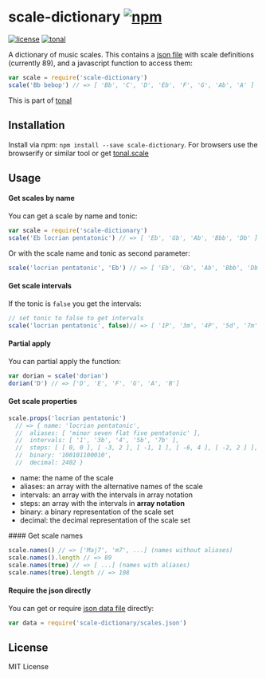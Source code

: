 # scale-dictionary [![npm](https://img.shields.io/npm/v/scale-dictionary.svg)](https://www.npmjs.com/package/scale-dictionary)

[![license](https://img.shields.io/npm/l/scale-dictionary.svg)](https://www.npmjs.com/package/scale-dictionary)
[![tonal](https://img.shields.io/badge/tonal-scale--dictionary-yellow.svg)](https://www.npmjs.com/browse/keyword/tonal)

A dictionary of music scales. This contains a [json file](https://github.com/danigb/scale-dictionary/blob/master/scales.json) with scale definitions (currently 89), and a javascript function to access them:

```js
var scale = require('scale-dictionary')
scale('Bb bebop') // => [ 'Bb', 'C', 'D', 'Eb', 'F', 'G', 'Ab', 'A' ]
```

This is part of [tonal](https://github.com/danigb/tonal)

## Installation

Install via npm: `npm install --save scale-dictionary`. For browsers use the browserify or similar tool or get [tonal.scale](https://github.com/danigb/tonal.scale)

## Usage

#### Get scales by name

You can get a scale by name and tonic:
```js
var scale = require('scale-dictionary')
scale('Eb locrian pentatonic') // => [ 'Eb', 'Gb', 'Ab', 'Bbb', 'Db' ]
```

Or with the scale name and tonic as second parameter:

```js
scale('locrian pentatonic', 'Eb') // => [ 'Eb', 'Gb', 'Ab', 'Bbb', 'Db' ]
```

#### Get scale intervals

If the tonic is `false` you get the intervals:

```js
// set tonic to false to get intervals
scale('locrian pentatonic', false)// => [ '1P', '3m', '4P', '5d', '7m' ]
```

#### Partial apply

You can partial apply the function:

```js
var dorian = scale('dorian')
dorian('D') // => ['D', 'E', 'F', 'G', 'A', 'B']
```

#### Get scale properties

```js
scale.props('locrian pentatonic')
  // => { name: 'locrian pentatonic',
  //  aliases: [ 'minor seven flat five pentatonic' ],
  //  intervals: [ '1', '3b', '4', '5b', '7b' ],
  //  steps: [ [ 0, 0 ], [ -3, 2 ], [ -1, 1 ], [ -6, 4 ], [ -2, 2 ] ],
  //  binary: '100101100010',
  //  decimal: 2402 }
```

- name: the name of the scale
- aliases: an array with the alternative names of the scale
- intervals: an array with the intervals in array notation
- steps: an array with the intervals in __array notation__
- binary: a binary representation of the scale set
- decimal: the decimal representation of the scale set

#### Get scale names

```js
scale.names() // => ['Maj7', 'm7', ...] (names without aliases)
scale.names().length // => 89
scale.names(true) // => [ ...] (names with aliases)
scale.names(true).length // => 108
```

#### Require the json directly

You can get or require [json data file](https://github.com/danigb/scale-dictionary/blob/master/scales.json) directly:

```js
var data = require('scale-dictionary/scales.json')
```

## License

MIT License
